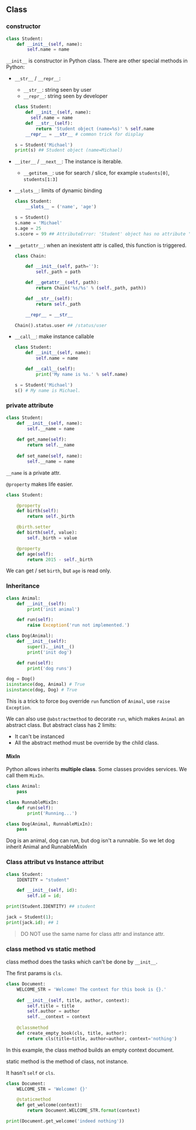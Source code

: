 ## Class

### constructor

```python
class Student:
    def __init__(self, name):
        self.name = name
```

`__init__` is constructor in Python class. There are other special methods in Python:

- `__str__` / `__repr__`:

    - `__str__`: string seen by user
    - `__repr__`: string seen by developer

    ```python
    class Student:
        def __init__(self, name):
          self.name = name
        def __str__(self):
            return 'Student object (name=%s)' % self.name
        __repr__ = __str__ # common trick for display

    s = Student('Michael')
    print(s) ## Student object (name=Michael)
    ```

- `__iter__` / `__next__`: The instance is iterable.

  - `__getitem__`: use for search / slice, for example `students[0]`, `students[1:3]`

- `__slots__`: limits of dynamic binding
    
    ```python
    class Student:
        __slots__ = ('name', 'age')
    
    s = Student() 
    s.name = 'Michael'
    s.age = 25
    s.score = 99 ## AttributeError: 'Student' object has no attribute 'score'
    ```

- `__getattr__`: when an inexistent attr is called, this function is triggered.

    ```python
    class Chain:

        def __init__(self, path=''):
            self._path = path

        def __getattr__(self, path):
            return Chain('%s/%s' % (self._path, path))

        def __str__(self):
            return self._path

        __repr__ = __str__
    
    Chain().status.user ## /status/user
    ```

- `__call__`: make instance callable

    ```python
    class Student:
        def __init__(self, name):
            self.name = name

        def __call__(self):
            print('My name is %s.' % self.name)
    
    s = Student('Michael')
    s() # My name is Michael.
    ```

### private attribute

```python
class Student:
    def __init__(self, name):
        self.__name = name
    
    def get_name(self):
        return self.__name
    
    def set_name(self, name):
        self.__name = name
```

`__name` is a private attr.

`@property` makes life easier.

```python
class Student:

    @property
    def birth(self):
        return self._birth

    @birth.setter
    def birth(self, value):
        self._birth = value

    @property
    def age(self):
        return 2015 - self._birth
```

We can get / set `birth`, but `age` is read only.

### Inheritance

```python
class Animal:
    def __init__(self):
        print('init animal')

    def run(self):
        raise Exception('run not implemented.')

class Dog(Animal):
    def __init__(self):
        super().__init__()
        print('init dog')

    def run(self):
        print('dog runs')

dog = Dog()
isinstance(dog, Animal) # True
isinstance(dog, Dog) # True
```

This is a trick to force `Dog` override `run` function of `Animal`, use `raise Exception`.

We can also use `@abstractmethod` to decorate `run`, which makes `Animal` an abstract class. But abstract class has 2 limits:

- It can't be instanced
- All the abstract method must be override by the child class.

#### MixIn

Python allows inherits **multiple class**. Some classes provides services. We call them `MixIn`.

```python
class Animal:
    pass

class RunnableMixIn:
    def run(self):
        print('Running...')

class Dog(Animal, RunnableMixIn):
    pass
```

Dog is an animal, dog can run, but dog isn't a runnable. So we let dog inherit Animal and RunnableMixIn

### Class attribut vs Instance attribut

```python
class Student:
    IDENTITY = "student"

    def __init__(self, id):
        self.id = id;

print(Student.IDENTITY) ## student

jack = Student(1);
print(jack.id); ## 1
```

> DO NOT use the same name for class attr and instance attr.

### class method vs static method

class method does the tasks which can't be done by `__init__`.

The first params is `cls`.

```python
class Document: 
    WELCOME_STR = 'Welcome! The context for this book is {}.' 
    
    def __init__(self, title, author, context): 
        self.title = title 
        self.author = author 
        self.__context = context
        
    @classmethod 
    def create_empty_book(cls, title, author): 
        return cls(title=title, author=author, context='nothing')
```

In this example, the class method builds an empty context document.

static method is the method of class, not instance.

It hasn't `self` or `cls`.

```python
class Document:
    WELCOME_STR = 'Welcome! {}'

    @staticmethod
    def get_welcome(context):
        return Document.WELCOME_STR.format(context)

print(Document.get_welcome('indeed nothing'))
```

